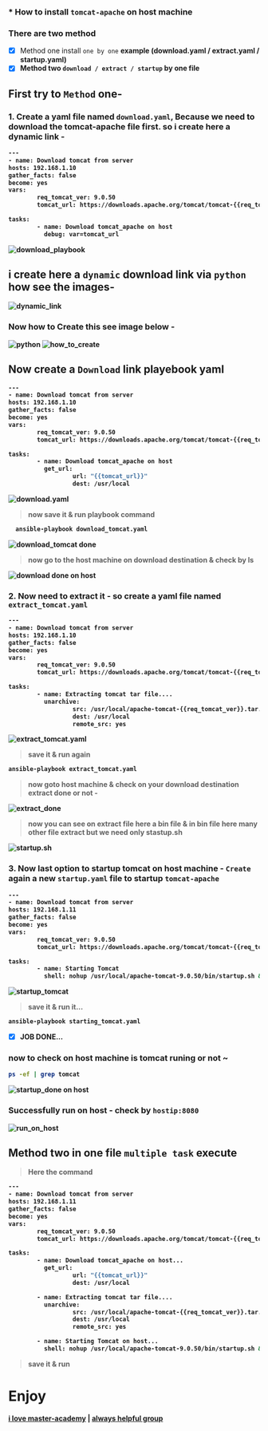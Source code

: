 ### * How to install `tomcat-apache` on host machine

### There are two method 
- [x] Method one install `one by one` <b>example<b> (download.yaml / extract.yaml / startup.yaml)
- [x] Method two `download / extract / startup` by one file 
## First try to `Method` one-
  ### 1. Create a yaml file named `download.yaml`, Because we need to download the tomcat-apache file first. so i create here a dynamic link -
  ```bash
  ---
- name: Download tomcat from server
  hosts: 192.168.1.10
  gather_facts: false
  become: yes
  vars:
          req_tomcat_ver: 9.0.50
          tomcat_url: https://downloads.apache.org/tomcat/tomcat-{{req_tomcat_ver.split('.')[0]}}/v{{req_tomcat_ver}}/bin/apache-tomcat-{{req_tomcat_ver}}.tar.gz
  
  tasks:
          - name: Download tomcat_apache on host
            debug: var=tomcat_url

  ```
  ![download_playbook](https://github.com/irezaul/Ansible/blob/main/Tomcat%20install%20task/ansible%20download%20link%20playbook.png)
  ## i create here a `dynamic` download link via `python` how see the images- 
  ![dynamic_link](https://github.com/irezaul/Ansible/blob/main/Tomcat%20install%20task/dynamic%20link%20generate.png)
  
  ###  Now how to Create this see image below -
  ![python](https://github.com/irezaul/Ansible/blob/main/Tomcat%20install%20task/pyhton%20lang.png)
  ![how_to_create](https://github.com/irezaul/Ansible/blob/main/Tomcat%20install%20task/how%20to%20create%20tomcat%20download%20link.png)
  
  ##  Now create a `Download` link playebook yaml
  ```bash
  ---
- name: Download tomcat from server
  hosts: 192.168.1.10
  gather_facts: false
  become: yes
  vars:
          req_tomcat_ver: 9.0.50
          tomcat_url: https://downloads.apache.org/tomcat/tomcat-{{req_tomcat_ver.split('.')[0]}}/v{{req_tomcat_ver}}/bin/apache-tomcat-{{req_tomcat_ver}}.tar.gz
  
  tasks:
          - name: Download tomcat_apache on host
            get_url:
                    url: "{{tomcat_url}}"
                    dest: /usr/local
```
![download.yaml](https://github.com/irezaul/Ansible/blob/main/Tomcat%20install%20task/tomcat%20download%20extract%20%26%20startup/show%20tomcat%20link%20by%20dynamic.png)
 > now save it & run playbook command
```bash
  ansible-playbook download_tomcat.yaml
  ```
  ![download_tomcat done](https://github.com/irezaul/Ansible/blob/main/Tomcat%20install%20task/tomcat%20download%20extract%20%26%20startup/tomcat%20dowload%20.png)
  > now go to the host machine on download destination & check by ls
  
  ![download done on host](https://github.com/irezaul/Ansible/blob/main/Tomcat%20install%20task/tomcat%20download%20extract%20%26%20startup/tomcat%20download%20done.png)
  
  ### 2. Now need to extract it - so create a yaml file named `extract_tomcat.yaml`
  ```bash
  ---
- name: Download tomcat from server
  hosts: 192.168.1.10
  gather_facts: false
  become: yes
  vars:
          req_tomcat_ver: 9.0.50
          tomcat_url: https://downloads.apache.org/tomcat/tomcat-{{req_tomcat_ver.split('.')[0]}}/v{{req_tomcat_ver}}/bin/apache-tomcat-{{req_tomcat_ver}}.tar.gz

  tasks:
          - name: Extracting tomcat tar file....
            unarchive:
                    src: /usr/local/apache-tomcat-{{req_tomcat_ver}}.tar.gz
                    dest: /usr/local
                    remote_src: yes
  ```
  ![extract_tomcat.yaml](https://github.com/irezaul/Ansible/blob/main/Tomcat%20install%20task/tomcat%20download%20extract%20%26%20startup/tomcat%20extract%20yaml.png)
  
  > save it & run again 
  ```bash
  ansible-playbook extract_tomcat.yaml
  ```
  > now goto host machine & check on your download destination extract done or not -
  
  ![extract_done](https://github.com/irezaul/Ansible/blob/main/Tomcat%20install%20task/tomcat%20download%20extract%20%26%20startup/tomcat%20extract%20done.png)
  
  > now you can see on extract file here a bin file & in bin file here many other file extract but we need only stastup.sh
  
  ![startup.sh](https://github.com/irezaul/Ansible/blob/main/Tomcat%20install%20task/tomcat%20download%20extract%20%26%20startup/host%20tomcat%20bin.png)
  
  ### 3. Now last option to startup tomcat on host machine - `Create` again a new `startup.yaml` file to startup `tomcat-apache`
  ```bash
  ---
- name: Download tomcat from server
  hosts: 192.168.1.11
  gather_facts: false
  become: yes
  vars:
          req_tomcat_ver: 9.0.50
          tomcat_url: https://downloads.apache.org/tomcat/tomcat-{{req_tomcat_ver.split('.')[0]}}/v{{req_tomcat_ver}}/bin/apache-tomcat-{{req_tomcat_ver}}.tar.gz

  tasks:
          - name: Starting Tomcat
            shell: nohup /usr/local/apache-tomcat-9.0.50/bin/startup.sh &
  ```
  ![startup_tomcat](https://github.com/irezaul/Ansible/blob/main/Tomcat%20install%20task/tomcat%20download%20extract%20%26%20startup/starting%20tomcat%20yaml.png)
  
  > save it & run it...
  ```bash
  ansible-playbook starting_tomcat.yaml
  ```
  - [x] JOB DONE...
  
  ### now to check on host machine is tomcat runing or not ~
  ```bash
  ps -ef | grep tomcat
  ```
  ![startup_done on host](https://github.com/irezaul/Ansible/blob/main/Tomcat%20install%20task/tomcat%20download%20extract%20%26%20startup/tomcat%20run%20successfully.png)
  
  ### Successfully run on host - check by `hostip:8080`
  ![run_on_host](https://github.com/irezaul/Ansible/blob/main/Tomcat%20install%20task/tomcat%20download%20extract%20%26%20startup/successfully%20run%20on%20host.png)
  
  
  ## Method two in one file `multiple task` execute 
  > Here the command
  ```bash
  ---
- name: Download tomcat from server
  hosts: 192.168.1.11
  gather_facts: false
  become: yes
  vars:
          req_tomcat_ver: 9.0.50
          tomcat_url: https://downloads.apache.org/tomcat/tomcat-{{req_tomcat_ver.split('.')[0]}}/v{{req_tomcat_ver}}/bin/apache-tomcat-{{req_tomcat_ver}}.tar.gz

  tasks:
          - name: Download tomcat_apache on host...
            get_url:
                    url: "{{tomcat_url}}"
                    dest: /usr/local

          - name: Extracting tomcat tar file....
            unarchive:
                    src: /usr/local/apache-tomcat-{{req_tomcat_ver}}.tar.gz
                    dest: /usr/local
                    remote_src: yes

          - name: Starting Tomcat on host...
            shell: nohup /usr/local/apache-tomcat-9.0.50/bin/startup.sh &
  ```
  > save it & run 
  
  # Enjoy 
  
  [i love master-academy](https://www.facebook.com/masteracadmy) | 
  [always helpful group](https://www.facebook.com/groups/codingbootcampbd)
  
  
